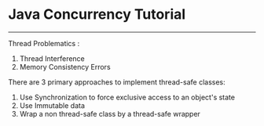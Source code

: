 Java Concurrency Tutorial
=========================
-------------------------


Thread Problematics :

1. Thread Interference
2. Memory Consistency Errors





There are 3 primary approaches to implement thread-safe classes:

1. Use Synchronization to force exclusive access to an object's state
2. Use Immutable data
3. Wrap a non thread-safe class by a thread-safe wrapper
